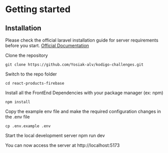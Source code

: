 # Getting started

## Installation

Please check the official laravel installation guide for server requirements before you start. [Official Documentation](https://laravel.com/docs/5.4/installation#installation)

Clone the repository

    git clone https://github.com/Yosiak-alv/kodigo-challenges.git

Switch to the repo folder

    cd react-products-firebase

Install all the FrontEnd Dependencies with your package manager (ex: npm)

    npm install

Copy the example env file and make the required configuration changes in the .env file

    cp .env.example .env

Start the local development server
    npm run dev

You can now access the server at http://localhost:5173